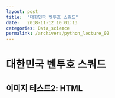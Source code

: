 ```yaml
---
layout: post
title:  "대한민국 벤투호 스쿼드"
date:   2018-11-12 10:01:13
categories: Data_science
permalink: /archivers/python_lecture_02
---
```

# 대한민국 벤투호 스쿼드


## 이미지 테스트2: HTML
<a href='https://post-phinf.pstatic.net/MjAxODExMDVfMjcx/MDAxNTQxMzkyMDY0Njk1.oAOv4JdcuQsPxvQRktMgGeW2CYn6Qn30uD88X3UZduQg.vvQT7n_73PaqQ1OrcoXiiHblYi0mDogz2QbBKMyzbHcg.JPEG/285531_216581_2434.jpg?type=w1200' /></a>  


